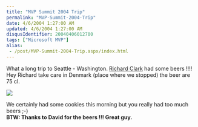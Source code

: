```yaml
---
title: "MVP Summit 2004 Trip"
permalink: "MVP-Summit-2004-Trip"
date: 4/6/2004 1:27:00 AM
updated: 4/6/2004 1:27:00 AM
disqusIdentifier: 20040406012700
tags: ["Microsoft MVP"]
alias:
 - /post/MVP-Summit-2004-Trip.aspx/index.html
---
```

What a long trip to Seattle - Washington. [Richard Clark](http://blogs.developpeur.org/richardc/) had some beers !!!! Hey Richard take care in Denmark (place where we stopped) the beer are 75 cl.

![](http://perso.wanadoo.fr/laurent.kempe/images/Richard.jpg)
<!-- more -->

We certainly had some cookies this morning but you really had too much beers ;-)<br><strong>BTW: Thanks to David for the beers !!! Great guy.</strong>
